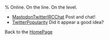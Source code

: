 % Online. On the line. On the level.

- [MastodonTwitterIRCChat](MastodonTwitterIRCChat.html) Post and chat!
- [TwitterPopularity](TwitterPopularity.html) Did it appear a good idea?

Back to the [HomePage](HomePage.html)
